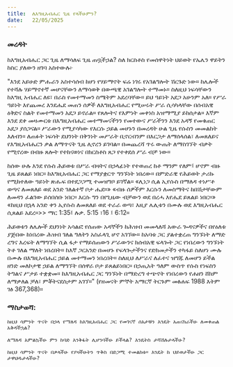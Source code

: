 ```yaml
---
title:  ለእግዚአብሔር ጊዜ የላችሁምን?
date:   22/05/2025
---
```


### መረዳት

ከእግዚአብሔር ጋር  ጊዜ ለማሳለፍ ጊዜ ጠቧችኃል? ስለ ክርስቶስ የመሰዋትነት ህይወት የኤሌን ዋይትን ከስር ያለውን ዘገባ አስተውሉ፦

"እንደ አይሁድ ምሑራን አስተሳሰብ ከሆነ የሃይማኖት ፍሬ ነገሩ የአገልግሎት ሽርጉድ ነው። ከሌሎች የተሻሉ ሃይማኖተኛ መሆናቸውን ለማሳወቅ በውጫዊ አገልግሎት ተማመኑ። ስለዚህ ነፍሳቸውን ከእግዚ አብሔር ለዩ፣ በራስ የመተማመን ስሜትም አደረባቸው። ይህ ዓይነት አደጋ አሁንም አለ። የሥራ ዓይነት እየጨመረ እንደሔደ መጠን ሰዎች ለእግዚአብሔር የሚሠሩት ሥራ ሲሳካላቸው በሰብአዊ ዕቅድና ስልት የመተማመን አደጋ ይኖራል። የጸሎትና የእምነት መቀነስ አዝማሚያ ይከሰታል። እኛም እንደ ደቀ መዛሙርቱ በእግዚአብሔር መተማመናችንን የመተውና ሥራችንን እንደ አዳኝ የመቁጠር አደጋ ያሰጋናል። ሥራውን የሚያሳካው የእርሱ ኃይል መሆኑን በመረዳት ሁል ጊዜ የሱስን መመልከት እለብን። ለጠፉት ነፍሳት ደህንነት በቅንነት መሥራት ቢኖርብንም በእርጋታ ለማሰላሰል፣ ለመጸለይና የእግዚአብሔርን ቃል ለማጥናት ጊዜ ሊኖረን ይገባል። በመጨረሻ ጥሩ ውጤት ለማስገኘት ብቃት የሚኖረው በብዙ ጸሎት የተከናወነና በክርስቶስ ጸጋ የተቀደሰ ሥራ ብቻ ነው።

ከሰው ሁሉ እንደ የሱስ ሕይወቱ በሥራ ብዛትና በኃላፊነት የተወጠረ ከቶ ማንም የለም፤ ሆኖም ብዙ ጊዜ ይጸልይ ነበር። ከእግዚአብሔር ጋር የማያቋርጥ ግንኙነት ነበረው። በምድራዊ የሕይወት ታሪኩ የሚከተለው ዓይነት ጽሑፍ በተደጋጋሚ ተመዝግቦ ይገኛል። «ሊነጋ ሲል ኢየሱስ በማለዳ ተነሥቶ ወጣና ለመጸለይ ወደ አንድ ገለልተኛ ቦታ ሔደ።» «ብዙ ሰዎችም እርሱን ለመስማትና ከበሽታቸውም ለመዳን ፈልገው ይሰበሰቡ ነበር። እርሱ ግን በየጊዜው ብቻውን ወደ በረሓ እየሔደ ይጸልይ ነበር።» «ከዚህ በኋላ አንድ ቀን ኢየሱስ ለመጸለይ ወደ ተራራ ወጣ፣ እዚያ ሌሊቱን በሙሉ ወደ እግዚአብሔር ሲጸልይ አደረ።>> ማር 1:35፤ ሉቃ. 5:15 ፣16 ፤ 6:12።

ሕይወቱን ለሌሎች ደህንነት አሳልፎ የሰጠው አዳኞችን ከሕዝብ መመላለሻ አውራ ጐዳናዎችና በየዕለቱ ያጅበው ከነበረው ሕዝብ ገለል ግለትን አስፈላጊ ሆኖ አገኘው። ከአባቱ ጋር ያልተቋረጠ ግንኙነት ለማድ ረግና እረፍት ለማግኘት ሲል ፋታ የማይሰጠውን ሥራውንና ክሰብአዊ ፍላጐት ጋር የነበረውን ግንኙነት ትቶ ገለል ማለት ነበረበት። ከእኛ ጋርአንድ በመሆኑ የፍላጐታችንና የድክመታችን ተካፋይ ስለሆነ ሙሉ በሙሉ በእግዚአብሔር ኃይል መተማመን ነበረበት። ስለዚህ ለሥራና ለፈተና ዝግጁ ለመሆን ይችል ዘንድ መለኮታዊ ኃይል ለማግኘት በሰዋራ ቦታ ይጸልይነበር። በኃጢአት ዓለም ውስጥ የሱስ የነፍስን ትግልና ሥታይ ተቋቋመ። ከእግዚአብሔር ጋር ግንኙነት በማድረግ ተጭኖት የነበረውን የሐዘን ሸክም ለማቃለል ቻለ፣ ምቾትናደስታም አገኘ።" (የዘመናት ምኞት አማርኛ ትርጉም  መፅሐፍ 1988 እትም ገፅ 367,368)።

### ማስታወሻ:

`ከዚህ ሳምንት ጥናት በኃላ የማለዳ ከእግዚአብሔር ጋር የመገናኛ ሰአታቹን እንዴት አጠናክራችሁ ለመቀጠል አቅዳችኋል?`

`ለማለዳ አምልኳችሁ ምን ከባድ እንቅፋት ሊሆንባችሁ ይችላል? እንዴትስ ታሻሽሉታላችሁ?`

`ከዚህ ሳምንት ጥናት በቃላችሁ የያዛችሁትን ጥቅስ በድጋሚ ተመልከቱ። እንዴት ከ ህይወታችሁ ጋር ታዋህዱታላችሁ?`